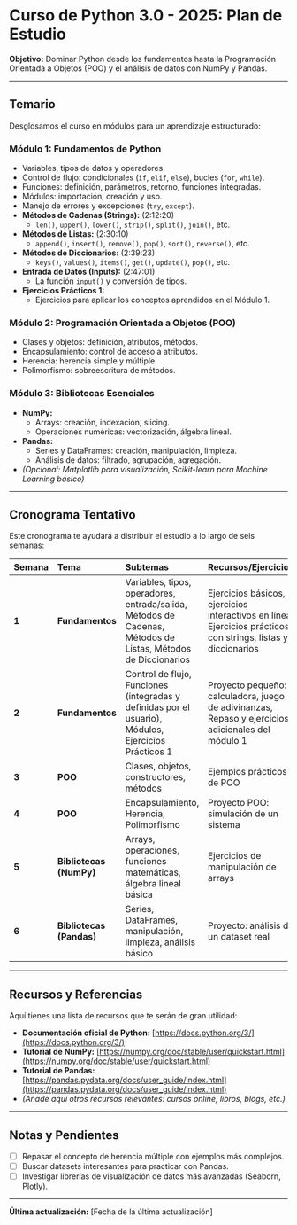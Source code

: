 # Curso de Python 3.0 - 2025: Plan de Estudio

**Objetivo:** Dominar Python desde los fundamentos hasta la Programación Orientada a Objetos (POO) y el análisis de datos con NumPy y Pandas.

---

## Temario

Desglosamos el curso en módulos para un aprendizaje estructurado:

### Módulo 1: Fundamentos de Python

*   Variables, tipos de datos y operadores.
*   Control de flujo: condicionales (`if`, `elif`, `else`), bucles (`for`, `while`).
*   Funciones: definición, parámetros, retorno, funciones integradas.
*   Módulos: importación, creación y uso.
*   Manejo de errores y excepciones (`try`, `except`).
*   **Métodos de Cadenas (Strings):** (2:12:20)
    *   `len()`, `upper()`, `lower()`, `strip()`, `split()`, `join()`, etc.
*   **Métodos de Listas:** (2:30:10)
    *   `append()`, `insert()`, `remove()`, `pop()`, `sort()`, `reverse()`, etc.
*   **Métodos de Diccionarios:** (2:39:23)
    *   `keys()`, `values()`, `items()`, `get()`, `update()`, `pop()`, etc.
*   **Entrada de Datos (Inputs):** (2:47:01)
    *   La función `input()` y conversión de tipos.
*   **Ejercicios Prácticos 1:**
    *   Ejercicios para aplicar los conceptos aprendidos en el Módulo 1.

### Módulo 2: Programación Orientada a Objetos (POO)

*   Clases y objetos: definición, atributos, métodos.
*   Encapsulamiento: control de acceso a atributos.
*   Herencia: herencia simple y múltiple.
*   Polimorfismo: sobreescritura de métodos.

### Módulo 3: Bibliotecas Esenciales

*   **NumPy:**
    *   Arrays: creación, indexación, slicing.
    *   Operaciones numéricas: vectorización, álgebra lineal.
*   **Pandas:**
    *   Series y DataFrames: creación, manipulación, limpieza.
    *   Análisis de datos: filtrado, agrupación, agregación.
*   *(Opcional: Matplotlib para visualización, Scikit-learn para Machine Learning básico)*

---

## Cronograma Tentativo

Este cronograma te ayudará a distribuir el estudio a lo largo de seis semanas:

| Semana | Tema                      | Subtemas                                                                                                                              | Recursos/Ejercicios                                                                        |
| :----- | :------------------------ | :------------------------------------------------------------------------------------------------------------------------------------ | :----------------------------------------------------------------------------------------- |
| **1**  | **Fundamentos**           | Variables, tipos, operadores, entrada/salida, Métodos de Cadenas, Métodos de Listas, Métodos de Diccionarios                                | Ejercicios básicos, ejercicios interactivos en línea, Ejercicios prácticos con strings, listas y diccionarios |
| **2**  | **Fundamentos**           | Control de flujo, Funciones (integradas y definidas por el usuario), Módulos, Ejercicios Prácticos 1                                     | Proyecto pequeño: calculadora, juego de adivinanzas, Repaso y ejercicios adicionales del módulo 1 |
| **3**  | **POO**                   | Clases, objetos, constructores, métodos                                                                                              | Ejemplos prácticos de POO                                                                   |
| **4**  | **POO**                   | Encapsulamiento, Herencia, Polimorfismo                                                                                             | Proyecto POO: simulación de un sistema                                                      |
| **5**  | **Bibliotecas (NumPy)**   | Arrays, operaciones, funciones matemáticas, álgebra lineal básica                                                                       | Ejercicios de manipulación de arrays                                                       |
| **6**  | **Bibliotecas (Pandas)**  | Series, DataFrames, manipulación, limpieza, análisis básico                                                                            | Proyecto: análisis de un dataset real                                                        |

---

## Recursos y Referencias

Aquí tienes una lista de recursos que te serán de gran utilidad:

*   **Documentación oficial de Python:** [https://docs.python.org/3/](https://docs.python.org/3/)
*   **Tutorial de NumPy:** [https://numpy.org/doc/stable/user/quickstart.html](https://numpy.org/doc/stable/user/quickstart.html)
*   **Tutorial de Pandas:** [https://pandas.pydata.org/docs/user_guide/index.html](https://pandas.pydata.org/docs/user_guide/index.html)
*   *(Añade aquí otros recursos relevantes: cursos online, libros, blogs, etc.)*

---

## Notas y Pendientes

*   [ ] Repasar el concepto de herencia múltiple con ejemplos más complejos.
*   [ ] Buscar datasets interesantes para practicar con Pandas.
*   [ ] Investigar librerías de visualización de datos más avanzadas (Seaborn, Plotly).

---

**Última actualización:** \[Fecha de la última actualización]
